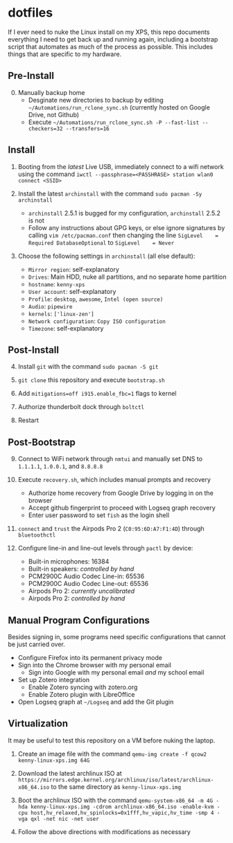 # dotfiles

If I ever need to nuke the Linux install on my XPS, this repo documents everything I need to get back up and running again, including a bootstrap script that automates as much of the process as possible. This includes things that are specific to my hardware.

## Pre-Install

0. Manually backup home
    * Desginate new directories to backup by editing `~/Automations/run_rclone_sync.sh` (currently hosted on Google Drive, not Github)
    * Execute `~/Automations/run_rclone_sync.sh -P --fast-list --checkers=32 --transfers=16`

## Install

1. Booting from the *latest* Live USB, immediately connect to a wifi network using the command `iwctl --passphrase=<PASSHRASE> station wlan0 connect <SSID>`

2. Install the latest `archinstall` with the command `sudo pacman -Sy archinstall`
    * `archinstall` 2.5.1 is bugged for my configuration, `archinstall` 2.5.2 is not
    * Follow any instructions about GPG keys, or else ignore signatures by calling `vim /etc/pacman.conf` then changing the line `SigLevel    = Required DatabaseOptional` to `SigLevel    = Never`

3. Choose the following settings in `archinstall` (all else default):
    * `Mirror region`: self-explanatory
    * `Drives`: Main HDD, nuke all partitions, and no separate home partition
    * `hostname`: `kenny-xps`
    * `User account`: self-explanatory
    * `Profile`: `desktop`, `awesome`, `Intel (open source)`
    * `Audio`: `pipewire`
    * `kernels`: `['linux-zen']`
    * `Network configuration`: `Copy ISO configuration`
    * `Timezone`: self-explanatory

## Post-Install

4. Install `git` with the command `sudo pacman -S git`

5. `git clone` this repository and execute `bootstrap.sh`

6. Add `mitigations=off i915.enable_fbc=1` flags to kernel

7. Authorize thunderbolt dock through `boltctl`

8. Restart

## Post-Bootstrap

9. Connect to WiFi network through `nmtui` and manually set DNS to `1.1.1.1`, `1.0.0.1`, and `8.8.8.8`

10. Execute `recovery.sh`, which includes manual prompts and recovery
    * Authorize home recovery from Google Drive by logging in on the browser
    * Accept github fingerprint to proceed with Logseq graph recovery
    * Enter user password to set `fish` as the login shell

11. `connect` and `trust` the Airpods Pro 2 (`C0:95:6D:A7:F1:4D`) through `bluetoothctl`

12. Configure line-in and line-out levels through `pactl` by device:
    * Built-in microphones: 16384
    * Built-in speakers: *controlled by hand*
    * PCM2900C Audio Codec Line-in: 65536
    * PCM2900C Audio Codec Line-out: 65536
    * Airpods Pro 2: *currently uncalibrated*
    * Airpods Pro 2: *controlled by hand*

## Manual Program Configurations

Besides signing in, some programs need specific configurations that cannot be just carried over.
* Configure Firefox into its permanent privacy mode
* Sign into the Chrome browser with my personal email
    * Sign into Google with my personal email *and* my school email
* Set up Zotero integration
    * Enable Zotero syncing with zotero.org
    * Enable Zotero plugin with LibreOffice
* Open Logseq graph at `~/Logseq` and add the Git plugin

## Virtualization

It may be useful to test this repository on a VM before nuking the laptop.

1. Create an image file with the command `qemu-img create -f qcow2 kenny-linux-xps.img 64G`

2. Download the latest archlinux ISO at `https://mirrors.edge.kernel.org/archlinux/iso/latest/archlinux-x86_64.iso` to the same directory as `kenny-linux-xps.img`

3. Boot the archlinux ISO with the command `qemu-system-x86_64 -m 4G -hda kenny-linux-xps.img -cdrom archlinux-x86_64.iso -enable-kvm -cpu host,hv_relaxed,hv_spinlocks=0x1fff,hv_vapic,hv_time -smp 4 -vga qxl -net nic -net user`

4. Follow the above directions with modifications as necessary